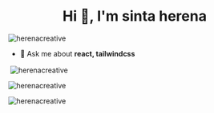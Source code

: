 <h1 align="center">Hi 👋, I'm sinta herena</h1>

<p align="left"> <img src="https://komarev.com/ghpvc/?username=herenacreative&label=Profile%20views&color=0e75b6&style=flat" alt="herenacreative" /> </p>

- 💬 Ask me about **react, tailwindcss**

<p>&nbsp;<img align="center" src="https://github-readme-stats.vercel.app/api?username=herenacreative&show_icons=true&locale=en" alt="herenacreative" /></p>

<p><img align="center" src="https://github-readme-streak-stats.herokuapp.com/?user=herenacreative&" alt="herenacreative" /></p>

<p><img align="left" src="https://github-readme-stats.vercel.app/api/top-langs?username=herenacreative&show_icons=true&locale=en&layout=compact" alt="herenacreative" /></p>

